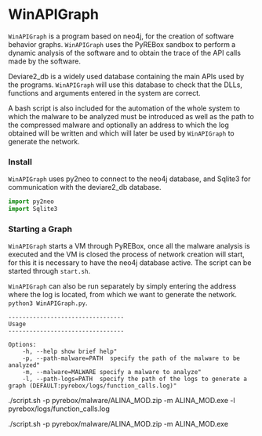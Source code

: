 # WinAPIGraph

`WinAPIGraph` is a program based on neo4j, for the creation of software behavior graphs. 
`WinAPIGraph` uses the PyREBox sandbox to perform a dynamic analysis of the software 
and to obtain the trace of the API calls made by the software.

Deviare2_db is a widely used database containing the main APIs used by the programs. 
`WinAPIGraph` will use this database to check that the DLLs, functions and arguments 
entered in the system are correct.

A bash script is also included for the automation of the whole system to which 
the malware to be analyzed must be introduced as well as the path to the compressed 
malware and optionally an address to which the log obtained will be written and which 
will later be used by `WinAPIGraph` to generate the network.


### Install
	
`WinAPIGraph` uses py2neo to connect to the neo4j database, and Sqlite3 
for communication with the deviare2_db database.

```python
import py2neo
import Sqlite3
```

### Starting a Graph

`WinAPIGraph` starts a VM through PyREBox, once all the malware analysis is executed 
and the VM is closed the process of network creation will start, for this it is necessary 
to have the neo4j database active. The script can be started through ``start.sh``.

`WinAPIGraph` can also be run separately by simply entering the address where 
the log is located, from which we want to generate the network. ``python3 WinAPIGraph.py``.

```
---------------------------------
Usage
---------------------------------

Options:
    -h, --help show brief help"
    -p, --path-malware=PATH  specify the path of the malware to be analyzed"
    -m, --malware=MALWARE specify a malware to analyze"
    -l, --path-logs=PATH  specify the path of the logs to generate a graph (DEFAULT:pyrebox/logs/function_calls.log)"

```

./script.sh -p pyrebox/malware/ALINA_MOD.zip -m ALINA_MOD.exe -l pyrebox/logs/function_calls.log

./script.sh -p pyrebox/malware/ALINA_MOD.zip -m ALINA_MOD.exe
